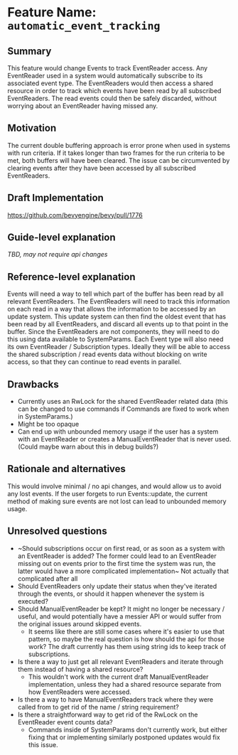 # Feature Name: `automatic_event_tracking`

## Summary

This feature would change Events to track EventReader access. Any EventReader used in a system would automatically subscribe to its associated event type. The EventReaders would then access a shared resource in order to track which events have been read by all subscribed EventReaders. The read events could then be safely discarded, without worrying about an EventReader having missed any.

## Motivation

The current double buffering approach is error prone when used in systems with run criteria. If it takes longer than two frames for the run criteria to be met, both buffers will have been cleared. The issue can be circumvented by clearing events after they have been accessed by all subscribed EventReaders.

## Draft Implementation

https://github.com/bevyengine/bevy/pull/1776

## Guide-level explanation

*TBD, may not require api changes*

## Reference-level explanation

Events will need a way to tell which part of the buffer has been read by all relevant EventReaders. The EventReaders will need to track this information on each read in a way that allows the information to be accessed by an update system. This update system can then find the oldest event that has been read by all EventReaders, and discard all events up to that point in the buffer. Since the EventReaders are not components, they will need to do this using data available to SystemParams. Each Event type will also need its own EventReader / Subscription types. Ideally they will be able to access the shared subscription / read events data without blocking on write access, so that they can continue to read events in parallel.

## Drawbacks

- Currently uses an RwLock for the shared EventReader related data (this can be changed to use commands if Commands are fixed to work when in SystemParams.)
- Might be too opaque
- Can end up with unbounded memory usage if the user has a system with an EventReader or creates a ManualEventReader that is never used. (Could maybe warn about this in debug builds?)

## Rationale and alternatives

This would involve minimal / no api changes, and would allow us to avoid any lost events. If the user forgets to run Events::update, the current method of making sure events are not lost can lead to unbounded memory usage.

## Unresolved questions

- ~Should subscriptions occur on first read, or as soon as a system with an EventReader is added? The former could lead to an EventReader missing out on events prior to the first time the system was run, the latter would have a more complicated implementation~ Not actually that complicated after all
- Should EventReaders only update their status when they've iterated through the events, or should it happen whenever the system is executed?
- Should ManualEventReader be kept? It might no longer be necessary / useful, and would potentially have a messier API or would suffer from the original issues around skipped events.
  - It seems like there are still some cases where it's easier to use that pattern, so maybe the real question is how should the api for those work? The draft currently has them using string ids to keep track of subscriptions.
- Is there a way to just get all relevant EventReaders and iterate through them instead of having a shared resource?
  - This wouldn't work with the current draft ManualEventReader implementation, unless they had a shared resource separate from how EventReaders were accessed.
- Is there a way to have ManualEventReaders track where they were called from to get rid of the name / string requirement?
- Is there a straightforward way to get rid of the RwLock on the EventReader event counts data?
  - Commands inside of SystemParams don't currently work, but either fixing that or implementing similarly postponed updates would fix this issue.
